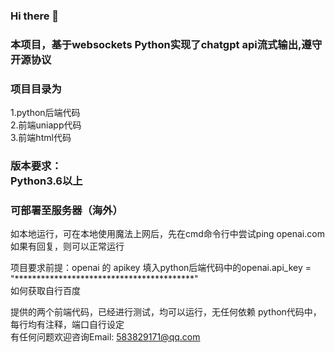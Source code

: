 ### Hi there 👋

### 本项目，基于websockets Python实现了chatgpt api流式输出,遵守开源协议
### 项目目录为
1.python后端代码<br>
2.前端uniapp代码<br>
3.前端html代码<br>

### 版本要求：<br>Python3.6以上<br>
### 可部署至服务器（海外）
如本地运行，可在本地使用魔法上网后，先在cmd命令行中尝试ping openai.com
如果有回复，则可以正常运行

项目要求前提：openai 的 apikey
填入python后端代码中的openai.api_key = "*****************************************"
<br>如何获取自行百度

提供的两个前端代码，已经进行测试，均可以运行，无任何依赖
python代码中，每行均有注释，端口自行设定<br>
有任何问题欢迎咨询Email: 583829171@qq.com


